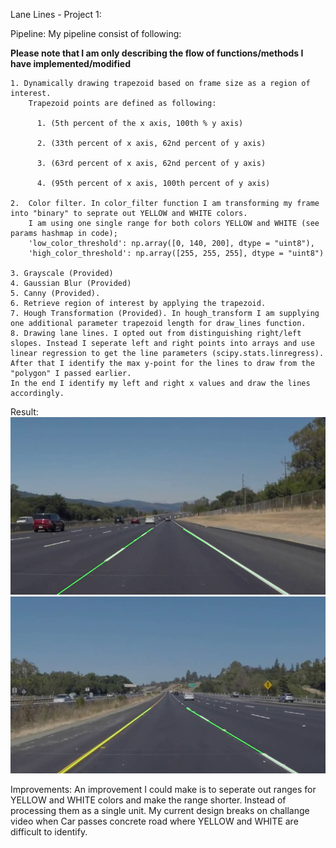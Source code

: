 Lane Lines - Project 1:

Pipeline:
  My pipeline consist of following:

  **Please note that I am only describing the flow of functions/methods I have implemented/modified**


    1. Dynamically drawing trapezoid based on frame size as a region of interest.
        Trapezoid points are defined as following:
        
          1. (5th percent of the x axis, 100th % y axis) 
          
          2. (33th percent of x axis, 62nd percent of y axis) 
          
          3. (63rd percent of x axis, 62nd percent of y axis)
          
          4. (95th percent of x axis, 100th percent of y axis)
          
    2.  Color filter. In color_filter function I am transforming my frame into "binary" to seprate out YELLOW and WHITE colors.
        I am using one single range for both colors YELLOW and WHITE (see params hashmap in code);
        'low_color_threshold': np.array([0, 140, 200], dtype = "uint8"),
        'high_color_threshold': np.array([255, 255, 255], dtype = "uint8")
        
    3. Grayscale (Provided)
    4. Gaussian Blur (Provided)
    5. Canny (Provided).
    6. Retrieve region of interest by applying the trapezoid.
    7. Hough Transformation (Provided). In hough_transform I am supplying one additional parameter trapezoid length for draw_lines function.
    8. Drawing lane lines. I opted out from distinguishing right/left slopes. Instead I seperate left and right points into arrays and use linear regression to get the line parameters (scipy.stats.linregress). 
    After that I identify the max y-point for the lines to draw from the "polygon" I passed earlier. 
    In the end I identify my left and right x values and draw the lines accordingly. 
      
Result:
    ![Alt text](https://github.com/bubushkin/LaneLines_Project1/blob/master/resources/images/results/outputSolidWhiteRight.png "solidWhiteRight")
    ![Alt text](https://github.com/bubushkin/LaneLines_Project1/blob/master/resources/images/results/outputSolidYellowLeft.png "solidYellowLeft")

Improvements:
    An improvement I could make is to seperate out ranges for YELLOW and WHITE colors and make the range shorter. Instead of processing them as a single unit. My current design breaks on challange video when Car passes concrete road where YELLOW and WHITE are difficult to identify. 

